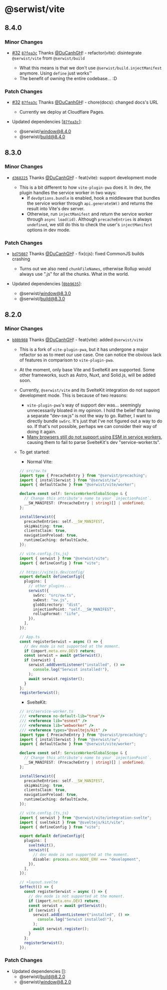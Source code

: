 # @serwist/vite

## 8.4.0

### Minor Changes

- [#32](https://github.com/serwist/serwist/pull/32) [`87fea3c`](https://github.com/serwist/serwist/commit/87fea3c8ce51eab78404e64887b3840b9f633d9d) Thanks [@DuCanhGH](https://github.com/DuCanhGH)! - refactor(vite): disintegrate `@serwist/vite` from `@serwist/build`

  - What this means is that we don't use `@serwist/build.injectManifest` anymore. Using `define` just works™️
  - The benefit of owning the entire codebase... :D

### Patch Changes

- [#32](https://github.com/serwist/serwist/pull/32) [`87fea3c`](https://github.com/serwist/serwist/commit/87fea3c8ce51eab78404e64887b3840b9f633d9d) Thanks [@DuCanhGH](https://github.com/DuCanhGH)! - chore(docs): changed docs's URL

  - Currently we deploy at Cloudflare Pages.

- Updated dependencies [[`87fea3c`](https://github.com/serwist/serwist/commit/87fea3c8ce51eab78404e64887b3840b9f633d9d)]:
  - @serwist/window@8.4.0
  - @serwist/build@8.4.0

## 8.3.0

### Minor Changes

- [`d368225`](https://github.com/serwist/serwist/commit/d368225e7b0aea842b6f7b8ea71ebe93b2516179) Thanks [@DuCanhGH](https://github.com/DuCanhGH)! - feat(vite): support development mode

  - This is a bit different to how `vite-plugin-pwa` does it. In dev, the plugin handles the service worker in two ways:
    - If `devOptions.bundle` is enabled, hook a middleware that bundles the service worker through `api.generateSW()` and returns the result into Vite's dev server.
    - Otherwise, run `injectManifest` and return the service worker through `async load(id)`. Although `precacheEntries` is always `undefined`, we still do this to check the user's `injectManifest` options in dev mode.

### Patch Changes

- [`bd75087`](https://github.com/serwist/serwist/commit/bd7508722a50bc2191d24a1e6e55a835060ba350) Thanks [@DuCanhGH](https://github.com/DuCanhGH)! - fix(cjs): fixed CommonJS builds crashing

  - Turns out we also need `chunkFileNames`, otherwise Rollup would always use ".js" for all the chunks. What in the world.

- Updated dependencies [[`0bb9635`](https://github.com/serwist/serwist/commit/0bb96358f7574b80fac060b0d8208528f8d92ff8)]:
  - @serwist/window@8.3.0
  - @serwist/build@8.3.0

## 8.2.0

### Minor Changes

- [`b80b988`](https://github.com/serwist/serwist/commit/b80b988ca0b248131776b3e4b0e313715961c444) Thanks [@DuCanhGH](https://github.com/DuCanhGH)! - feat(vite): added `@serwist/vite`

  - This is a fork of `vite-plugin-pwa`, but it has undergone a major refactor so as to meet our use case. One can notice the obvious lack of features in comparison to `vite-plugin-pwa`.
  - At the moment, only base Vite and SvelteKit are supported. Some other frameworks, such as Astro, Nuxt, and Solid.js, will be added soon.
  - Currently, `@serwist/vite` and its SvelteKit integration do not support development mode. This is because of two reasons:
    - `vite-plugin-pwa`'s way of support dev was... seemingly unnecessarily bloated in my opinion. I hold the belief that having a separate "dev-sw.js" is not the way to go. Rather, I want to directly bundle `swSrc`. It's just that I've not figured out a way to do so. If that's not possible, perhaps we can consider their way of doing it again.
    - [Many browsers still do not support using ESM in service workers](https://caniuse.com/mdn-api_serviceworker_ecmascript_modules), causing them to fail to parse SvelteKit's dev "service-worker.ts".
  - To get started:

    - Normal Vite:

    ```ts
    // src/sw.ts
    import type { PrecacheEntry } from "@serwist/precaching";
    import { installSerwist } from "@serwist/sw";
    import { defaultCache } from "@serwist/vite/worker";

    declare const self: ServiceWorkerGlobalScope & {
      // Change this attribute's name to your `injectionPoint`.
      __SW_MANIFEST: (PrecacheEntry | string)[] | undefined;
    };

    installSerwist({
      precacheEntries: self.__SW_MANIFEST,
      skipWaiting: true,
      clientsClaim: true,
      navigationPreload: true,
      runtimeCaching: defaultCache,
    });

    // vite.config.{ts,js}
    import { serwist } from "@serwist/vite";
    import { defineConfig } from "vite";

    // https://vitejs.dev/config/
    export default defineConfig({
      plugins: [
        // other plugins...
        serwist({
          swSrc: "src/sw.ts",
          swDest: "sw.js",
          globDirectory: "dist",
          injectionPoint: "self.__SW_MANIFEST",
          rollupFormat: "iife",
        }),
      ],
    });

    // App.ts
    const registerSerwist = async () => {
      // dev mode is not supported at the moment.
      if (import.meta.env.DEV) return;
      const serwist = await getSerwist();
      if (serwist) {
        serwist.addEventListener("installed", () =>
          console.log("Serwist installed!"),
        );
        await serwist.register();
      }
    };
    registerSerwist();
    ```

    - SvelteKit:

    ```ts
    // src/service-worker.ts
    /// <reference no-default-lib="true"/>
    /// <reference lib="esnext" />
    /// <reference lib="webworker" />
    /// <reference types="@sveltejs/kit" />
    import type { PrecacheEntry } from "@serwist/precaching";
    import { installSerwist } from "@serwist/sw";
    import { defaultCache } from "@serwist/vite/worker";

    declare const self: ServiceWorkerGlobalScope & {
      // Change this attribute's name to your `injectionPoint`.
      __SW_MANIFEST: (PrecacheEntry | string)[] | undefined;
    };

    installSerwist({
      precacheEntries: self.__SW_MANIFEST,
      skipWaiting: true,
      clientsClaim: true,
      navigationPreload: true,
      runtimeCaching: defaultCache,
    });

    // vite.config.{ts,js}
    import { serwist } from "@serwist/vite/integration-svelte";
    import { sveltekit } from "@sveltejs/kit/vite";
    import { defineConfig } from "vite";

    export default defineConfig({
      plugins: [
        sveltekit(),
        serwist({
          // dev mode is not supported at the moment.
          disable: process.env.NODE_ENV === "development",
        }),
      ],
    });

    // +layout.svelte
    $effect(() => {
      const registerSerwist = async () => {
        // dev mode is not supported at the moment.
        if (import.meta.env.DEV) return;
        const serwist = await getSerwist();
        if (serwist) {
          serwist.addEventListener("installed", () =>
            console.log("Serwist installed!"),
          );
          await serwist.register();
        }
      };
      registerSerwist();
    });
    ```

### Patch Changes

- Updated dependencies []:
  - @serwist/build@8.2.0
  - @serwist/window@8.2.0
